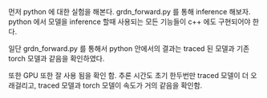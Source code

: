 

먼저 python 에 대한 실험을 해본다. grdn_forward.py 를 통해 inference 해보자.  
python 에서 모델을 inference 할때 사용되는 모든 기능들이 c++ 에도 구현되어야 한다.   

일단 grdn_forward.py 를 통해서 python 안에서의 결과는 traced 된 모델과 기존 torch 모델과 같음을 확인하였다. 

또한 GPU 또한 잘 사용 됨을 확인 함. 추론 시간도 초기 한두번만 traced 모델이 더 오래걸리고,
traced 모델과 torch 모델이 속도가 거의 같음을 확인함.  
